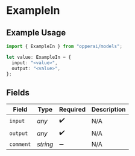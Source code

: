 # ExampleIn

## Example Usage

```typescript
import { ExampleIn } from "opperai/models";

let value: ExampleIn = {
  input: "<value>",
  output: "<value>",
};
```

## Fields

| Field              | Type               | Required           | Description        |
| ------------------ | ------------------ | ------------------ | ------------------ |
| `input`            | *any*              | :heavy_check_mark: | N/A                |
| `output`           | *any*              | :heavy_check_mark: | N/A                |
| `comment`          | *string*           | :heavy_minus_sign: | N/A                |